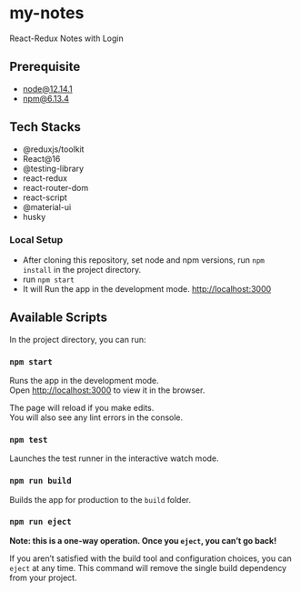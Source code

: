 # my-notes

React-Redux Notes with Login

## Prerequisite

- node@12.14.1
- npm@6.13.4

## Tech Stacks

- @reduxjs/toolkit
- React@16
- @testing-library
- react-redux
- react-router-dom
- react-script
- @material-ui
- husky

### Local Setup

- After cloning this repository, set node and npm versions, run `npm install` in the project directory.
- run `npm start`
- It will Run the app in the development mode. [http://localhost:3000](http://localhost:3000)<br />

## Available Scripts

In the project directory, you can run:

### `npm start`

Runs the app in the development mode.<br />
Open [http://localhost:3000](http://localhost:3000) to view it in the browser.

The page will reload if you make edits.<br />
You will also see any lint errors in the console.

### `npm test`

Launches the test runner in the interactive watch mode.<br />

### `npm run build`

Builds the app for production to the `build` folder.<br />

### `npm run eject`

**Note: this is a one-way operation. Once you `eject`, you can’t go back!**

If you aren’t satisfied with the build tool and configuration choices, you can `eject` at any time. This command will remove the single build dependency from your project.
